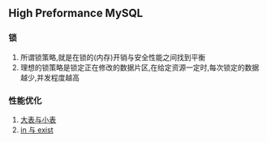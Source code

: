 ## High Preformance MySQL

### 锁
1. 所谓锁策略,就是在锁的(内存)开销与安全性能之间找到平衡
2. 理想的锁策略是锁定正在修改的数据片区,在给定资源一定时,每次锁定的数据越少,并发程度越高







### 性能优化
1. [大表与小表](https://www.cnblogs.com/developer_chan/p/9247185.html)
2. [in 与 exist](https://blog.csdn.net/ldl22847/article/details/7800572)